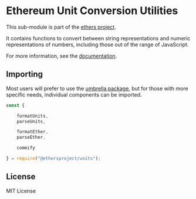 # Ethereum Unit Conversion Utilities

This sub-module is part of the [ethers project](https://github.com/ethers-io/ethers.js).

It contains functions to convert between string representations and numeric representations of numbers, including those out of the range of JavaScript.

For more information, see the [documentation](https://docs.ethers.io/v5/api/utils/display-logic/).

## Importing

Most users will prefer to use the [umbrella package](https://www.npmjs.com/package/ethers), but for those with more specific needs, individual components can be imported.

```javascript
const {

    formatUnits,
    parseUnits,

    formatEther,
    parseEther,

    commify

} = require("@ethersproject/units");
```

## License

MIT License

